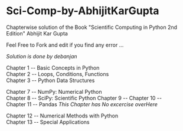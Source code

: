 # Sci-Comp-by-AbhijitKarGupta

Chapterwise solution of the Book "Scientific Computing in Python 2nd Edition" Abhijit Kar Gupta

Feel Free to Fork and edit if you find any error ...

_Solution is done by debanjan_

Chapter 1 -- Basic Concepts in Python  
Chapter 2 -- Loops, Conditions, Functions  
Chapter 3 -- Python Data Structures

Chapter 7 -- NumPy: Numerical Python  
Chapter 8 -- SciPy: Scientific Python
Chapter 9 -- 
Chapter 10 --  
Chapter 11 -- Pandas  _This Chapter has No excercise overHere_

Chapter 12 -- Numerical Methods with Python  
Chapter 13 -- Special Applications
